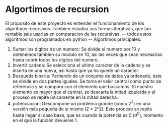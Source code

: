 # Algortimos de recursion
El proposito de este proyecto es entender el funcionamiento de los algoritmos recursivos.
Tambien estudiar sus formas iterativas, que tan rentable sale usarlas en comparacion de las recursivas.
-- todos estos algoritmos son programados en python -- 
Algortimos principales:
1. Sumar los digitos de un numero:
   Se divide el numero por 10 y obtenemos tambien su modulo en 10, asi las veces que sean necesarias hasta cubrir todos los digitos del numero.
3. Invertir cadena:
   Se selecciona el ultimo caracter de la cadena y se inserta en una nueva, asi hasta que ya no quede un caracter.
5. Busqueda binaria:
  Partiendo de un conjunto de datos ya ordenado, este se divide en dos partes iguales. Se toma el valor central como punto de referencia y se compara con el elemento que buscamos. Si nuestro elemento es mayor que el central,   se descarta la mitad izquierda y el proceso se repite únicamente en la mitad derecha.
7. potenciacion:
   Descompone un problema grande (como $2^3$) en una versión más pequeña de sí mismo (2 * 2^2). Este proceso se repite hasta llegar al caso base, que es cuando la potencia es 0 ($a^0$), momento en el que la función devuelve     1.
